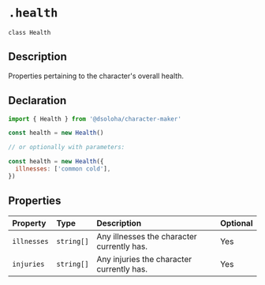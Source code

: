 # `.health`

`class Health`

## Description

Properties pertaining to the character's overall health.

## Declaration

```js
import { Health } from '@dsoloha/character-maker'

const health = new Health()

// or optionally with parameters:

const health = new Health({
  illnesses: ['common cold'],
})
```

## Properties

| Property    | Type       | Description                                | Optional |
| :---------- | :--------- | :----------------------------------------- | :------- |
| `illnesses` | `string[]` | Any illnesses the character currently has. | Yes      |
| `injuries`  | `string[]` | Any injuries the character currently has.  | Yes      |
